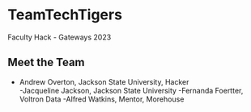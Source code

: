 # TeamTechTigers
Faculty Hack - Gateways 2023
## Meet the Team
<ul>
<li>Andrew Overton, Jackson State University, Hacker</li>
-Jacqueline Jackson, Jackson State University
-Fernanda Foertter, Voltron Data
-Alfred Watkins, Mentor, Morehouse 
</ul>


